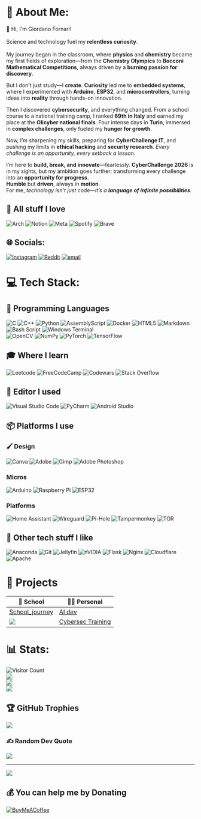 # 💫 About Me:

👋 Hi, I'm Giordano Fornari!  <br>  
Science and technology fuel my **relentless curiosity**. <br>  
My journey began in the classroom, where **physics** and **chemistry** became my first fields of exploration—from the **Chemistry Olympics** to **Bocconi Mathematical Competitions**, always driven by a **burning passion for discovery**. <br>  

But I don’t just study—I **create**. **Curiosity** led me to **embedded systems**, where I experimented with **Arduino**, **ESP32**, and **microcontrollers**, turning ideas into **reality** through hands-on innovation. <br>  

Then I discovered **cybersecurity**, and everything changed. From a school course to a national training camp, I ranked **69th in Italy** and earned my place at the **Olicyber national finals**. Four intense days in **Turin**, immersed in **complex challenges**, only fueled my **hunger for growth**. <br>  

Now, I’m sharpening my skills, preparing for **CyberChallenge IT**, and pushing my limits in **ethical hacking** and **security research**. _Every challenge is an opportunity, every setback a lesson._  

I’m here to **build, break, and innovate**—fearlessly. **CyberChallenge 2026** is in my sights, but my ambition goes further: transforming every challenge into an **opportunity for progress**.  
**Humble** but **driven**, always in **motion**.  
For me, _technology isn’t just code—it’s a **language of infinite possibilities**._  

## 💙 All stuff I love

![Arch](https://img.shields.io/badge/Arch%20Linux-1793D1?logo=arch-linux&logoColor=fff&style=for-the-badge)
![Notion](https://img.shields.io/badge/Notion-%23000000.svg?style=for-the-badge&logo=notion&logoColor=white)
![Meta](https://img.shields.io/badge/Meta-%230467DF.svg?style=for-the-badge&logo=Meta&logoColor=white)
![Spotify](https://img.shields.io/badge/Spotify-1ED760?style=for-the-badge&logo=spotify&logoColor=white)
![Brave](https://img.shields.io/badge/Brave-FB542B?style=for-the-badge&logo=Brave&logoColor=white)
<!-- ![Hugo](https://img.shields.io/badge/Hugo-black.svg?style=for-the-badge&logo=Hugo) -->

## 🌐 Socials:

[![Instagram](https://img.shields.io/badge/Instagram-%23E4405F.svg?logo=Instagram&logoColor=white)](https://instagram.com/@fornari.giordano) 
[![Reddit](https://img.shields.io/badge/Reddit-%23FF4500.svg?logo=Reddit&logoColor=white)](https://reddit.com/user/ExcellentDrummer5481) 
[![email](https://img.shields.io/badge/Email-D14836?logo=gmail&logoColor=white)](mailto:gfornari.casa@gmail.com) 

# 💻 Tech Stack:

## 🔀 **Programming Languages**

![C](https://img.shields.io/badge/c-%2300599C.svg?style=for-the-badge&logo=c&logoColor=white) 
![C++](https://img.shields.io/badge/c++-%2300599C.svg?style=for-the-badge&logo=c%2B%2B&logoColor=white) 
![Python](https://img.shields.io/badge/python-3670A0?style=for-the-badge&logo=python&logoColor=ffdd54) 
![AssemblyScript](https://img.shields.io/badge/assembly%20script-%23000000.svg?style=for-the-badge&logo=assemblyscript&logoColor=white) 
![Docker](https://img.shields.io/badge/docker-%230db7ed.svg?style=for-the-badge&logo=docker&logoColor=white) 
![HTML5](https://img.shields.io/badge/html5-%23E34F26.svg?style=for-the-badge&logo=html5&logoColor=white) 
![Markdown](https://img.shields.io/badge/markdown-%23000000.svg?style=for-the-badge&logo=markdown&logoColor=white) 
![Bash Script](https://img.shields.io/badge/bash-%23121011.svg?style=for-the-badge&logo=gnu-bash&logoColor=white) 
![Windows Terminal](https://img.shields.io/badge/Batch%20Script-%234D4D4D.svg?style=for-the-badge&logo=windows-terminal&logoColor=white) 
<br>
![OpenCV](https://img.shields.io/badge/opencv-%23white.svg?style=for-the-badge&logo=opencv&logoColor=white) 
![NumPy](https://img.shields.io/badge/numpy-%23013243.svg?style=for-the-badge&logo=numpy&logoColor=white) 
![PyTorch](https://img.shields.io/badge/PyTorch-%23EE4C2C.svg?style=for-the-badge&logo=PyTorch&logoColor=white) 
![TensorFlow](https://img.shields.io/badge/TensorFlow-%23FF6F00.svg?style=for-the-badge&logo=TensorFlow&logoColor=white) 

## 🎓 **Where I learn**

![Leetcode](https://img.shields.io/badge/LeetCode-000000?style=for-the-badge&logo=LeetCode&logoColor=#d16c06)
![FreeCodeCamp](https://img.shields.io/badge/Freecodecamp-%23123.svg?&style=for-the-badge&logo=freecodecamp&logoColor=green)
![Codewars](https://img.shields.io/badge/Codewars-B1361E?style=for-the-badge&logo=codewars&logoColor=grey)
![Stack Overflow](https://img.shields.io/badge/-Stackoverflow-FE7A16?style=for-the-badge&logo=stack-overflow&logoColor=white)

## 📝 **Editor I used**

![Visual Studio Code](https://img.shields.io/badge/Visual%20Studio%20Code-0078d7.svg?style=for-the-badge&logo=visual-studio-code&logoColor=white)
![PyCharm](https://img.shields.io/badge/pycharm-143?style=for-the-badge&logo=pycharm&logoColor=black&color=black&labelColor=green)
![Android Studio](https://img.shields.io/badge/android%20studio-346ac1?style=for-the-badge&logo=android%20studio&logoColor=white)

## 📦 **Platforms I use**

### 🖌️ **Design**
![Canva](https://img.shields.io/badge/Canva-%2300C4CC.svg?style=for-the-badge&logo=Canva&logoColor=white) 
![Adobe](https://img.shields.io/badge/adobe-%23FF0000.svg?style=for-the-badge&logo=adobe&logoColor=white) 
![Gimp](https://img.shields.io/badge/Gimp-657D8B?style=for-the-badge&logo=gimp&logoColor=FFFFFF) 
![Adobe Photoshop](https://img.shields.io/badge/adobe%20photoshop-%2331A8FF.svg?style=for-the-badge&logo=adobe%20photoshop&logoColor=white) 

### **Micros**
![Arduino](https://img.shields.io/badge/-Arduino-00979D?style=for-the-badge&logo=Arduino&logoColor=white) 
![Raspberry Pi](https://img.shields.io/badge/-Raspberry_Pi-C51A4A?style=for-the-badge&logo=Raspberry-Pi)
![ESP32](https://img.shields.io/badge/ESP32-blue?logo=espressif&style=for-the-badge)

### **Platforms**
![Home Assistant](https://img.shields.io/badge/home%20assistant-%2341BDF5.svg?style=for-the-badge&logo=home-assistant&logoColor=white) 
![Wireguard](https://img.shields.io/badge/wireguard-%2388171A.svg?style=for-the-badge&logo=wireguard&logoColor=white)
![Pi-Hole](https://img.shields.io/badge/pihole-%2396060C.svg?style=for-the-badge&logo=pi-hole&logoColor=white)
![Tampermonkey](https://img.shields.io/badge/tampermonkey-%2300485B.svg?style=for-the-badge&logo=tampermonkey&logoColor=white) 
![TOR](https://img.shields.io/badge/tor-%237E4798.svg?style=for-the-badge&logo=tor-project&logoColor=white) 

## 🔎 **Other tech stuff I like**

![Anaconda](https://img.shields.io/badge/Anaconda-%2344A833.svg?style=for-the-badge&logo=anaconda&logoColor=white) 
![Git](https://img.shields.io/badge/git-%23F05033.svg?style=for-the-badge&logo=git&logoColor=white) 
![Jellyfin](https://img.shields.io/badge/jellyfin-%23000B25.svg?style=for-the-badge&logo=Jellyfin&logoColor=00A4DC) 
![nVIDIA](https://img.shields.io/badge/cuda-000000.svg?style=for-the-badge&logo=nVIDIA&logoColor=green) 
![Flask](https://img.shields.io/badge/flask-%23000.svg?style=for-the-badge&logo=flask&logoColor=white) 
![Nginx](https://img.shields.io/badge/nginx-%23009639.svg?style=for-the-badge&logo=nginx&logoColor=white) 
![Cloudflare](https://img.shields.io/badge/Cloudflare-F38020?style=for-the-badge&logo=Cloudflare&logoColor=white) 
![Apache](https://img.shields.io/badge/apache-%23D42029.svg?style=for-the-badge&logo=apache&logoColor=white)  

# 🧰 Projects
| 🏫 School | 🧑‍💻 Personal |
|-----------|----------|
|[School_journey](https://github.com/bigBrodyG/School_journey)|[AI dev](https://pastebin.com/raw/eearx7eM)|
|![](https://github.com/bigBrodyG)| [Cybersec Training](https://github.com/bigBrodyG/cybersectraining)|

# 📊 Stats:
![Visitor Count](https://profile-counter.glitch.me/bigBrodyG/count.svg) <br>
![](https://github-readme-stats.vercel.app/api?username=bigBrodyG&theme=dark&hide_border=true&include_all_commits=false&count_private=false) <br>
![](https://nirzak-streak-stats.vercel.app/?user=bigBrodyG&theme=dark&hide_border=true) <br>
![](https://github-readme-stats.vercel.app/api/top-langs/?username=bigBrodyG&theme=dark&hide_border=true&include_all_commits=false&count_private=false&hide=SWIG&layout=compact)

## 🏆 GitHub Trophies
![](https://github-profile-trophy.vercel.app/?username=bigBrodyG&theme=gruvbox&no-frame=true&no-bg=false&margin-w=4)

### ✍️ Random Dev Quote
![](https://quotes-github-readme.vercel.app/api?type=vetical&theme=gruvbox)

---
[![](https://visitcount.itsvg.in/api?id=bigBrodyG&icon=0&color=0)](https://visitcount.itsvg.in)

  ## 💰 You can help me by Donating
  [![BuyMeACoffee](https://img.shields.io/badge/Buy%20Me%20a%20Coffee-ffdd00?style=for-the-badge&logo=buy-me-a-coffee&logoColor=black)](https://buymeacoffee.com/....) 

  
<!-- Proudly created with GPRM ( https://gprm.itsvg.in ) -->
